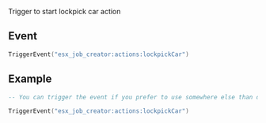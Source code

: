 Trigger to start lockpick car action

## Event
``` lua
TriggerEvent("esx_job_creator:actions:lockpickCar")
```

## Example
``` lua
-- You can trigger the event if you prefer to use somewhere else than default F6 actions menu

TriggerEvent("esx_job_creator:actions:lockpickCar")
```